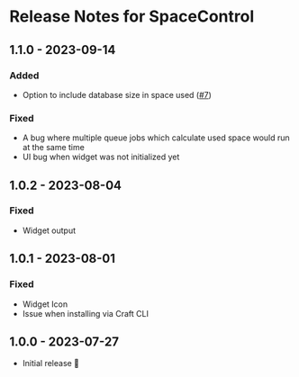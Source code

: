 # Release Notes for SpaceControl


## 1.1.0 - 2023-09-14
### Added
- Option to include database size in space used ([#7](https://github.com/szenario-fordesigners/spacecontrol/issues/7))
### Fixed
- A bug where multiple queue jobs which calculate used space would run at the same time
- UI bug when widget was not initialized yet

## 1.0.2 - 2023-08-04
### Fixed
- Widget output 


## 1.0.1 - 2023-08-01
### Fixed
- Widget Icon
- Issue when installing via Craft CLI


## 1.0.0 - 2023-07-27

- Initial release 🎉
